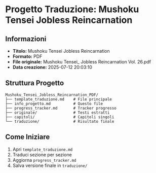 # Progetto Traduzione: Mushoku Tensei Jobless Reincarnation

## Informazioni
- **Titolo:** Mushoku Tensei Jobless Reincarnation
- **Formato:** PDF
- **File originale:** Mushoku Tensei_ Jobless Reincarnation Vol. 26.pdf
- **Data creazione:** 2025-07-12 20:03:10

## Struttura Progetto
```
Mushoku_Tensei_Jobless_Reincarnation_PDF/
├── template_traduzione.md    # File principale
├── info_progetto.md          # Questo file
├── progress_tracker.md       # Tracker progresso
├── originale/                # Testi estratti
├── capitoli/                 # Capitoli singoli
└── traduzione/               # Risultato finale
```

## Come Iniziare
1. Apri `template_traduzione.md`
2. Traduci sezione per sezione
3. Aggiorna `progress_tracker.md`
4. Salva versione finale in `traduzione/`
